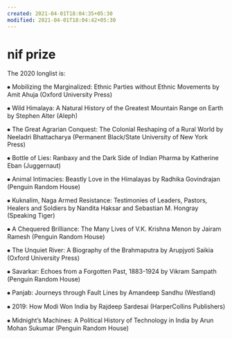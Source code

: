 ```yaml
---
created: 2021-04-01T18:04:35+05:30
modified: 2021-04-01T18:04:42+05:30
---
```


# nif prize

The 2020 longlist is:

⦁ Mobilizing the Marginalized: Ethnic Parties without Ethnic Movements by Amit Ahuja (Oxford University Press)

⦁ Wild Himalaya: A Natural History of the Greatest Mountain Range on Earth by Stephen Alter (Aleph)

⦁ The Great Agrarian Conquest: The Colonial Reshaping of a Rural World by Neeladri Bhattacharya (Permanent Black/State University of New York Press)

⦁ Bottle of Lies: Ranbaxy and the Dark Side of Indian Pharma by Katherine Eban (Juggernaut)

⦁ Animal Intimacies: Beastly Love in the Himalayas by Radhika Govindrajan (Penguin Random House)

⦁ Kuknalim, Naga Armed Resistance: Testimonies of Leaders, Pastors, Healers and Soldiers by Nandita Haksar and Sebastian M. Hongray (Speaking Tiger)

⦁ A Chequered Brilliance: The Many Lives of V.K. Krishna Menon by Jairam Ramesh (Penguin Random House)

⦁ The Unquiet River: A Biography of the Brahmaputra by Arupjyoti Saikia (Oxford University Press)

⦁ Savarkar: Echoes from a Forgotten Past, 1883-1924 by Vikram Sampath (Penguin Random House)

⦁ Panjab: Journeys through Fault Lines by Amandeep Sandhu (Westland)

⦁ 2019: How Modi Won India by Rajdeep Sardesai (HarperCollins Publishers)

⦁ Midnight’s Machines: A Political History of Technology in India by Arun Mohan Sukumar (Penguin Random House)